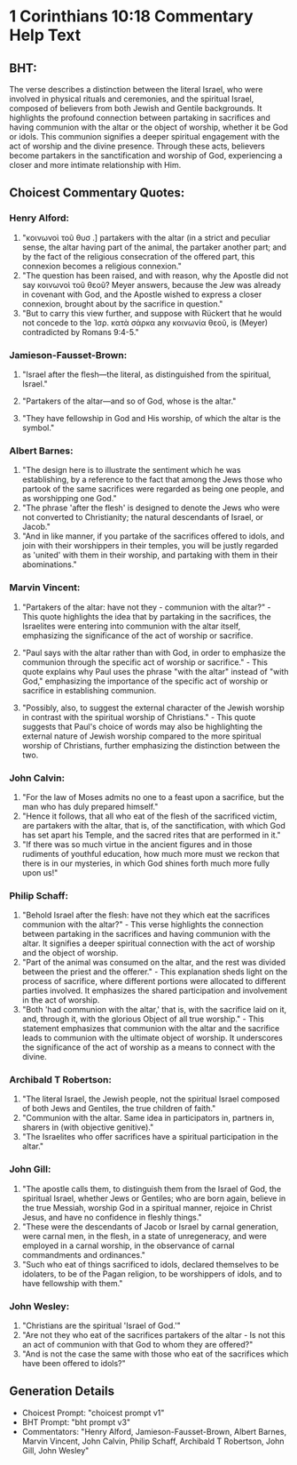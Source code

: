# 1 Corinthians 10:18 Commentary Help Text

## BHT:
The verse describes a distinction between the literal Israel, who were involved in physical rituals and ceremonies, and the spiritual Israel, composed of believers from both Jewish and Gentile backgrounds. It highlights the profound connection between partaking in sacrifices and having communion with the altar or the object of worship, whether it be God or idols. This communion signifies a deeper spiritual engagement with the act of worship and the divine presence. Through these acts, believers become partakers in the sanctification and worship of God, experiencing a closer and more intimate relationship with Him.

## Choicest Commentary Quotes:
### Henry Alford:
1. "κοινωνοὶ τοῦ θυσ .] partakers with the altar (in a strict and peculiar sense, the altar having part of the animal, the partaker another part; and by the fact of the religious consecration of the offered part, this connexion becomes a religious connexion." 
2. "The question has been raised, and with reason, why the Apostle did not say κοινωνοὶ τοῦ θεοῦ? Meyer answers, because the Jew was already in covenant with God, and the Apostle wished to express a closer connexion, brought about by the sacrifice in question."
3. "But to carry this view further, and suppose with Rückert that he would not concede to the Ἰσρ. κατὰ σάρκα any κοινωνία θεοῦ, is (Meyer) contradicted by Romans 9:4-5."

### Jamieson-Fausset-Brown:
1. "Israel after the flesh—the literal, as distinguished from the spiritual, Israel." 

2. "Partakers of the altar—and so of God, whose is the altar." 

3. "They have fellowship in God and His worship, of which the altar is the symbol."

### Albert Barnes:
1. "The design here is to illustrate the sentiment which he was establishing, by a reference to the fact that among the Jews those who partook of the same sacrifices were regarded as being one people, and as worshipping one God."
2. "The phrase 'after the flesh' is designed to denote the Jews who were not converted to Christianity; the natural descendants of Israel, or Jacob."
3. "And in like manner, if you partake of the sacrifices offered to idols, and join with their worshippers in their temples, you will be justly regarded as 'united' with them in their worship, and partaking with them in their abominations."

### Marvin Vincent:
1. "Partakers of the altar: have not they - communion with the altar?" - This quote highlights the idea that by partaking in the sacrifices, the Israelites were entering into communion with the altar itself, emphasizing the significance of the act of worship or sacrifice.

2. "Paul says with the altar rather than with God, in order to emphasize the communion through the specific act of worship or sacrifice." - This quote explains why Paul uses the phrase "with the altar" instead of "with God," emphasizing the importance of the specific act of worship or sacrifice in establishing communion.

3. "Possibly, also, to suggest the external character of the Jewish worship in contrast with the spiritual worship of Christians." - This quote suggests that Paul's choice of words may also be highlighting the external nature of Jewish worship compared to the more spiritual worship of Christians, further emphasizing the distinction between the two.

### John Calvin:
1. "For the law of Moses admits no one to a feast upon a sacrifice, but the man who has duly prepared himself." 
2. "Hence it follows, that all who eat of the flesh of the sacrificed victim, are partakers with the altar, that is, of the sanctification, with which God has set apart his Temple, and the sacred rites that are performed in it."
3. "If there was so much virtue in the ancient figures and in those rudiments of youthful education, how much more must we reckon that there is in our mysteries, in which God shines forth much more fully upon us!"

### Philip Schaff:
1. "Behold Israel after the flesh: have not they which eat the sacrifices communion with the altar?" - This verse highlights the connection between partaking in the sacrifices and having communion with the altar. It signifies a deeper spiritual connection with the act of worship and the object of worship.
2. "Part of the animal was consumed on the altar, and the rest was divided between the priest and the offerer." - This explanation sheds light on the process of sacrifice, where different portions were allocated to different parties involved. It emphasizes the shared participation and involvement in the act of worship.
3. "Both 'had communion with the altar,' that is, with the sacrifice laid on it, and, through it, with the glorious Object of all true worship." - This statement emphasizes that communion with the altar and the sacrifice leads to communion with the ultimate object of worship. It underscores the significance of the act of worship as a means to connect with the divine.

### Archibald T Robertson:
1. "The literal Israel, the Jewish people, not the spiritual Israel composed of both Jews and Gentiles, the true children of faith."
2. "Communion with the altar. Same idea in participators in, partners in, sharers in (with objective genitive)."
3. "The Israelites who offer sacrifices have a spiritual participation in the altar."

### John Gill:
1. "The apostle calls them, to distinguish them from the Israel of God, the spiritual Israel, whether Jews or Gentiles; who are born again, believe in the true Messiah, worship God in a spiritual manner, rejoice in Christ Jesus, and have no confidence in fleshly things."
2. "These were the descendants of Jacob or Israel by carnal generation, were carnal men, in the flesh, in a state of unregeneracy, and were employed in a carnal worship, in the observance of carnal commandments and ordinances."
3. "Such who eat of things sacrificed to idols, declared themselves to be idolaters, to be of the Pagan religion, to be worshippers of idols, and to have fellowship with them."

### John Wesley:
1. "Christians are the spiritual 'Israel of God.'" 
2. "Are not they who eat of the sacrifices partakers of the altar - Is not this an act of communion with that God to whom they are offered?" 
3. "And is not the case the same with those who eat of the sacrifices which have been offered to idols?"


## Generation Details
- Choicest Prompt: "choicest prompt v1"
- BHT Prompt: "bht prompt v3"
- Commentators: "Henry Alford, Jamieson-Fausset-Brown, Albert Barnes, Marvin Vincent, John Calvin, Philip Schaff, Archibald T Robertson, John Gill, John Wesley"

